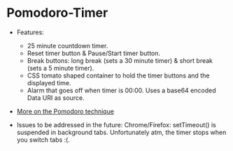 # Pomodoro-Timer

  * Features:
      * 25 minute countdown timer.
      * Reset timer button & Pause/Start timer button.
      * Break buttons: long break (sets a 30 minute timer) & short break (sets a 5 minute timer).
      * CSS tomato shaped container to hold the timer buttons and the displayed time.
      * Alarm that goes off when timer is 00:00. Uses a base64 encoded Data URI as source.
  * [More on the Pomodoro technique](https://en.wikipedia.org/wiki/Pomodoro_Technique)
  
  
  * Issues to be addressed in the future:
    Chrome/Firefox: setTimeout() is suspended in background tabs. Unfortunately atm, the timer stops when you switch tabs :(. 




